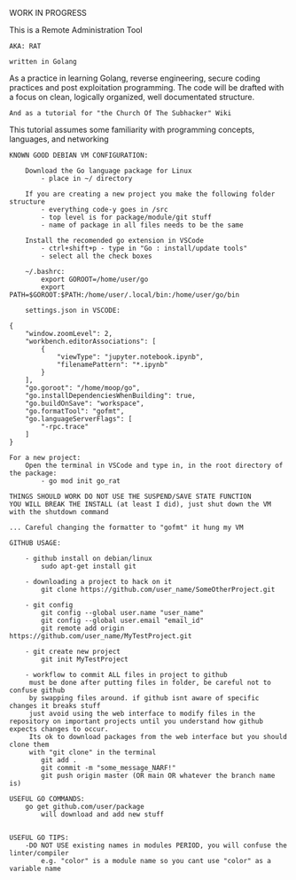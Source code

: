
WORK IN PROGRESS

This is a Remote Administration Tool

    AKA: RAT

    written in Golang

As a practice in learning Golang, reverse engineering, secure coding 
practices and post exploitation programming. The code will be drafted 
with a focus on clean, logically organized, well documentated structure.

    And as a tutorial for "the Church Of The Subhacker" Wiki

This tutorial assumes some familiarity with programming concepts, languages,
    and networking


	KNOWN GOOD DEBIAN VM CONFIGURATION:

        Download the Go language package for Linux
            - place in ~/ directory

        If you are creating a new project you make the following folder structure
            - everything code-y goes in /src
            - top level is for package/module/git stuff
            - name of package in all files needs to be the same

		Install the recomended go extension in VSCode
			- ctrl+shift+p - type in "Go : install/update tools"
			- select all the check boxes

		~/.bashrc:
            export GOROOT=/home/user/go
            export PATH=$GOROOT:$PATH:/home/user/.local/bin:/home/user/go/bin

		settings.json in VSCODE:

	{
    	"window.zoomLevel": 2,
    	"workbench.editorAssociations": [
        	{
            	"viewType": "jupyter.notebook.ipynb",
            	"filenamePattern": "*.ipynb"
        	}
    	],
    	"go.goroot": "/home/moop/go",
    	"go.installDependenciesWhenBuilding": true,
    	"go.buildOnSave": "workspace",
    	"go.formatTool": "gofmt",
    	"go.languageServerFlags": [
        	"-rpc.trace"
      	]
	}

    For a new project:
	    Open the terminal in VSCode and type in, in the root directory of the package:
		    - go mod init go_rat

	THINGS SHOULD WORK DO NOT USE THE SUSPEND/SAVE STATE FUNCTION
	YOU WILL BREAK THE INSTALL (at least I did), just shut down the VM
	with the shutdown command

	... Careful changing the formatter to "gofmt" it hung my VM

    GITHUB USAGE:

        - github install on debian/linux
            sudo apt-get install git

        - downloading a project to hack on it
            git clone https://github.com/user_name/SomeOtherProject.git
        
        - git config 
            git config --global user.name "user_name"
            git config --global user.email "email_id"
            git remote add origin https://github.com/user_name/MyTestProject.git

        - git create new project
            git init MyTestProject

        - workflow to commit ALL files in project to github
         must be done after putting files in folder, be careful not to confuse github
         by swapping files around. if github isnt aware of specific changes it breaks stuff
         just avoid using the web interface to modify files in the repository on important projects until you understand how github expects changes to occur.
         Its ok to download packages from the web interface but you should clone them
         with "git clone" in the terminal
            git add .
            git commit -m "some_message_NARF!"
            git push origin master (OR main OR whatever the branch name is)

	USEFUL GO COMMANDS:
        go get github.com/user/package
            will download and add new stuff


	USEFUL GO TIPS:
		-DO NOT USE existing names in modules PERIOD, you will confuse the linter/compiler
			e.g. "color" is a module name so you cant use "color" as a variable name